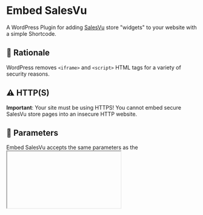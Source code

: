 # Embed SalesVu

A WordPress Plugin for adding [SalesVu](https://www.salesvu.com) store "widgets" to your website with a simple Shortcode.

## 💭 Rationale

WordPress removes `<iframe>` and `<script>` HTML tags for a variety of security reasons.

## ⚠️ HTTP(S)

**Important**: Your site must be using HTTPS! You cannot embed secure SalesVu store pages into an insecure HTTP website.

## 👾 Parameters

Embed SalesVu accepts the same parameters as the <iframe> html tag (plus some extras!):

| Parameter               | Description                                                    | Accepts                                                                                                            | Default                                                           |
| ----------------------- | -------------------------------------------------------------- | ------------------------------------------------------------------------------------------------------------------ | ----------------------------------------------------------------- |
| `src`                   | SalesVu Widget Store URL                                       | URL: `src="https://www.salesvu.com/widget-url?storeid=000&etc"`                                                    | N/A                                                               |
| `script`                | SalesVu Widget Script URL                                      | URL: `script="https://www.salesvu.com/widget-script-url/script.js"`                                                | N/A                                                               |
| `width`                 | Widget width                                                   | Pixels: `width="500"` <br />Percent: `width="100%"`                                                                | `100%`                                                            |
| `height`                | Widget height                                                  | Pixels: `height="800"`                                                                                             | `800`                                                             |
| `scrolling`             | Allow or disallow scrolling                                    | Allow: `scrolling="yes"` <br />Disallow: `scrolling="no"`                                                          | `yes`                                                             |
| `frameborder`           | Show or hide the `<iframe>` border                             | Show: `frameborder="1"` <br /> Hide: `frameborder="0"`                                                             | `0`                                                               |
| `marginheight`          | Height of the margin                                           | Pixels: `marginheight="10"`                                                                                        | `0`                                                               |
| `marginwidth`           | Width of the margin                                            | Pixels: `marginwidth="10"`                                                                                         | `0`                                                               |
| `id`                    | Add an ID to the `<iframe>`                                    | String: `id="anything"`                                                                                            | `tvoow`                                                           |
| `class`                 | Add classes to the `<iframe>`                                  | String: `class="class1 class2"`                                                                                    | N/A                                                               |
| `style`                 | Add CSS styles to the `<iframe>`                               | String: `style="margin: 30px; padding: 20px;"`                                                                     | `border: none; overflow: visible; width: 100%; background: #FFF;` |
| `same_height_as`        | Set the height of the `<iframe>` to the same as target element | Class: `same_height_as="div.sidebar"` <br />ID: `same_height_as="div#content"` <br /> Tag: `same_height_as="body"` | `false`                                                           |
| `any_other_param`       | Add an arbitrary parameter to the `<iframe>`                   | String: `any_other_param="any_value"`                                                                              | N/A                                                               |
| `any_other_empty_param` | Add an empty parameter to the `<iframe>`                       | String: `any_other_empty_param="allowfullscreen"`                                                                  | N/A                                                               |

